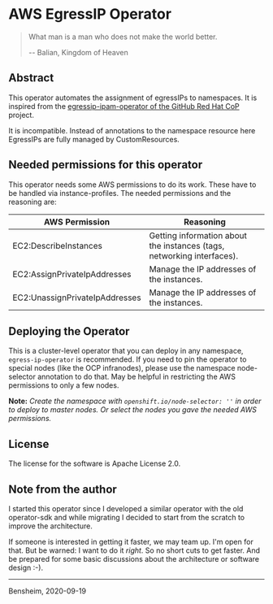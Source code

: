 # AWS EgressIP Operator

> What man is a man who does not make the world better.
>
> -- Balian, Kingdom of Heaven


## Abstract

This operator automates the assignment of egressIPs to namespaces. It is inspired from the [egressip-ipam-operator of the
GitHub Red Hat CoP](https://github.com/redhat-cop/egressip-ipam-operator) project.

It is incompatible. Instead of annotations to the namespace resource here EgressIPs are fully managed by 
CustomResources.



## Needed permissions for this operator
This operator needs some AWS permissions to do its work. These have to be handled via instance-profiles. The needed
permissions and the reasoning are:

AWS Permission | Reasoning
---------------|-----------------------------------
EC2:DescribeInstances | Getting information about the instances (tags, networking interfaces).
EC2:AssignPrivateIpAddresses | Manage the IP addresses of the instances.
EC2:UnassignPrivateIpAddresses | Manage the IP addresses of the instances.


## Deploying the Operator

This is a cluster-level operator that you can deploy in any namespace, `egress-ip-operator` is recommended.
If you need to pin the operator to special nodes (like the OCP infranodes), please use the namespace node-selector
annotation to do that. May be helpful in restricting the AWS permissions to only a few nodes.

**Note:** *Create the namespace with `openshift.io/node-selector: ''` in order to deploy to master nodes. Or select the
 nodes you gave the needed AWS permissions.*

## License
The license for the software is Apache License 2.0. 

## Note from the author
I started this operator since I developed a similar operator with the old  operator-sdk and while migrating I decided to
start from the scratch to improve the architecture.

If someone is interested in getting it faster, we may team up. I'm open for that. But be warned: I want to do it 
_right_. So no short cuts to get faster. And be prepared for some basic discussions about the architecture or software 
design :-).

---
Bensheim, 2020-09-19